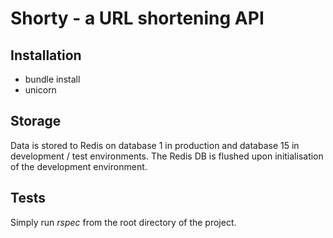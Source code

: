 # Shorty - a URL shortening API

## Installation

* bundle install
* unicorn

## Storage

Data is stored to Redis on database 1 in production and database 15 in development / test environments.
The Redis DB is flushed upon initialisation of the development environment.
 
## Tests

Simply run *rspec* from the root directory of the project.

